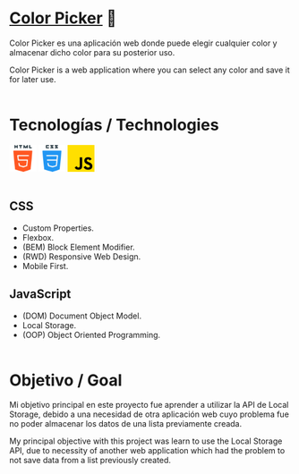 # [Color Picker](https://nrdevpy.github.io/color-picker/) 🔗
Color Picker es una aplicación web donde puede elegir cualquier color y almacenar dicho color para su posterior uso.

Color Picker is a web application where you can select any color and save it for later use.
<br><br>

# Tecnologías / Technologies
<div>
    <img src="assets/html5.png" width="48">
    <img src="assets/css.png" width="48">
    <img src="assets/js.png" width="48">
</div>
<br>

## CSS
* Custom Properties.
* Flexbox.
* (BEM) Block Element Modifier.
* (RWD) Responsive Web Design.
* Mobile First.
## JavaScript
* (DOM) Document Object Model.
* Local Storage.
* (OOP) Object Oriented Programming.
<br><br>

# Objetivo / Goal
Mi objetivo principal en este proyecto fue aprender a utilizar la API de Local Storage, debido a una necesidad de otra aplicación web cuyo problema fue no poder almacenar los datos de una lista previamente creada.

My principal objective with this project was learn to use the Local Storage API, due to necessity of another web application which had the problem to not save data from a list previously created.